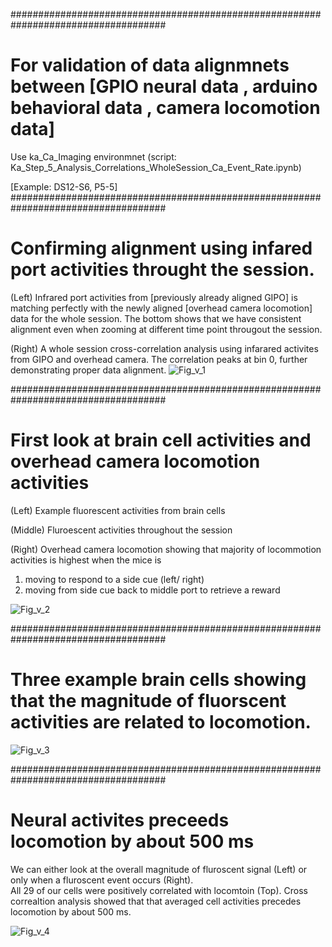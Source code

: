 ####################################################################################
# For validation of data alignmnets between [GPIO neural data , arduino behavioral data , camera locomotion data]

Use ka_Ca_Imaging environmnet (script: Ka_Step_5_Analysis_Correlations_WholeSession_Ca_Event_Rate.ipynb)

[Example: DS12-S6, P5-5]
####################################################################################

# Confirming alignment using infared port activities throught the session.  

(Left)
Infrared port activities from [previously already aligned GIPO] is matching perfectly with the newly aligned [overhead camera locomotion] data for the whole session.
The bottom shows that we have consistent alignment even when zooming at different time point througout the session.

(Right)
A whole session cross-correlation analysis using infarared activites from GIPO and overhead camera.  The correlation peaks at bin 0, further demonstrating proper data alignment. 
![Fig_v_1](https://github.com/user-attachments/assets/e33eb103-55fc-4425-bce1-7b9f696a422c)

####################################################################################
#  First look at brain cell activities and overhead camera locomotion activities 

(Left)
Example fluorescent activities from brain cells 

(Middle)
Fluroescent activities throughout the session 

(Right) 
Overhead camera locomotion showing that majority of locommotion activities is highest when the mice is 
  1. moving to respond to a side cue (left/ right)
  2. moving from side cue back to middle port to retrieve a reward

![Fig_v_2](https://github.com/user-attachments/assets/88c53ca5-0bce-41bc-89be-0af6975f1045)

####################################################################################
# Three example brain cells showing that the magnitude of fluorscent activities are related to locomotion.  


![Fig_v_3](https://github.com/user-attachments/assets/993900b3-8024-4fee-8849-c8c349932d06)

####################################################################################
# Neural activites preceeds locomotion by about 500 ms 

We can either look at the overall magnitude of fluroscent signal (Left) or  only when a fluroscent event occurs (Right).  
All 29 of our cells were positively correlated with locomtoin (Top).  Cross correaltion analysis showed that that averaged cell activities precedes locomotion by about 500 ms.


![Fig_v_4](https://github.com/user-attachments/assets/d8520a1f-a80e-4924-9d14-37ccaec86b40)
